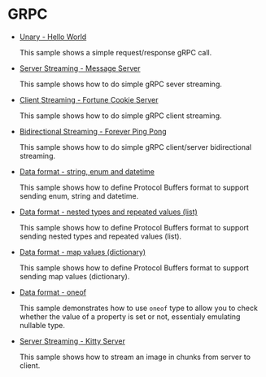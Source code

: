 # GRPC

* [Unary - Hello World](/projects/grpc/grpc)

  This sample shows a simple request/response gRPC call.

* [Server Streaming - Message Server](/projects/grpc/grpc-2)

  This sample shows how to do simple gRPC sever streaming.

* [Client Streaming - Fortune Cookie Server](/projects/grpc/grpc-3)

  This sample shows how to do simple gRPC client streaming.

* [Bidirectional Streaming - Forever Ping Pong](/projects/grpc/grpc-4)

  This sample shows how to do simple gRPC client/server bidirectional streaming.

* [Data format - string, enum and datetime](/projects/grpc/grpc-5)

  This sample shows how to define Protocol Buffers format to support sending enum, string and datetime.

* [Data format - nested types and repeated values (list)](/projects/grpc/grpc-6)

  This sample shows how to define Protocol Buffers format to support sending nested types and repeated values (list).

* [Data format - map values (dictionary)](/projects/grpc/grpc-7)

  This sample shows how to define Protocol Buffers format to support sending map values (dictionary).

* [Data format - oneof](/projects/grpc/grpc-8)

  This sample demonstrates how to use `oneof` type to allow you to check whether the value of a property is set or not, essentialy emulating nullable type.

* [Server Streaming - Kitty Server](/projects/grpc/grpc-9)

  This sample shows how to stream an image in chunks from server to client.